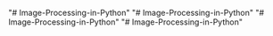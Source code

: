 "# Image-Processing-in-Python" 
"# Image-Processing-in-Python" 
"# Image-Processing-in-Python" 
"# Image-Processing-in-Python" 
